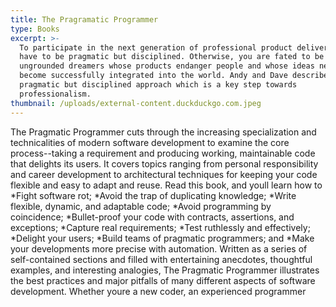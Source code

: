 ```yaml
---
title: The Pragramatic Programmer
type: Books
excerpt: >-
  To participate in the next generation of professional product delivery you
  have to be pragmatic but disciplined. Otherwise, you are fated to be
  ungrounded dreamers whose products endanger people and whose ideas never
  become successfully integrated into the world. Andy and Dave described a
  pragmatic but disciplined approach which is a key step towards
  professionalism.
thumbnail: /uploads/external-content.duckduckgo.com.jpeg
---
```

The Pragmatic Programmer cuts through the increasing specialization and technicalities of modern software development to examine the core process--taking a requirement and producing working, maintainable code that delights its users. It covers topics ranging from personal responsibility and career development to architectural techniques for keeping your code flexible and easy to adapt and reuse. Read this book, and youll learn how to \*Fight software rot; \*Avoid the trap of duplicating knowledge; \*Write flexible, dynamic, and adaptable code; \*Avoid programming by coincidence; \*Bullet-proof your code with contracts, assertions, and exceptions; \*Capture real requirements; \*Test ruthlessly and effectively; \*Delight your users; \*Build teams of pragmatic programmers; and \*Make your developments more precise with automation. Written as a series of self-contained sections and filled with entertaining anecdotes, thoughtful examples, and interesting analogies, The Pragmatic Programmer illustrates the best practices and major pitfalls of many different aspects of software development. Whether youre a new coder, an experienced programmer

